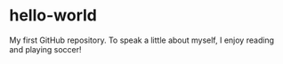 # hello-world
My first GitHub repository.
To speak a little about myself, I enjoy reading and playing soccer!
